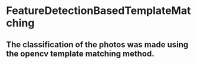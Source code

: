 # FeatureDetectionBasedTemplateMatching
## The classification of the photos was made using the opencv template matching method. 